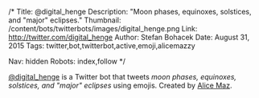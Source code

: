 /*
Title: @digital_henge
Description: "Moon phases, equinoxes, solstices, and "major" eclipses."
Thumbnail: /content/bots/twitterbots/images/digital_henge.png
Link: http://twitter.com/digital_henge
Author: Stefan Bohacek
Date: August 31, 2015
Tags: twitter,bot,twitterbot,active,emoji,alicemazzy

Nav: hidden
Robots: index,follow
*/

[@digital_henge](https://twitter.com/digital_henge) is a Twitter bot that tweets *moon phases, equinoxes, solstices, and "major" eclipses* using emojis. Created by [Alice Maz](https://twitter.com/alicemazzy).